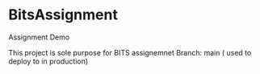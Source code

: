 # BitsAssignment
Assignment Demo

This project is sole purpose for BITS assignemnet
Branch: main ( used to deploy to in production)

